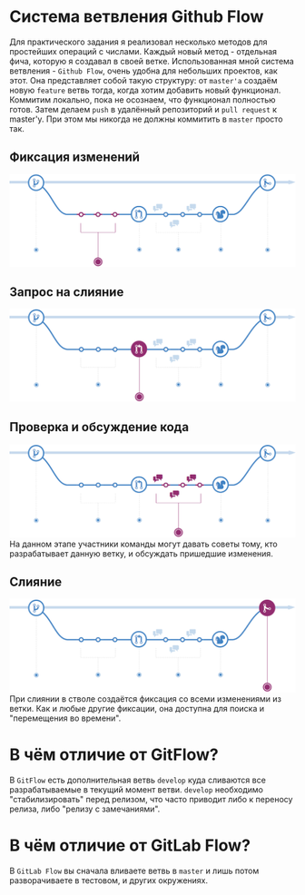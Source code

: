 # Система ветвления Github Flow
Для практического задания я реализовал несколько методов для простейших операций с числами.
Каждый новый метод - отдельная фича, которую я создавал в своей ветке.
Использованная мной система ветвления - `Github Flow`, очень удобна для небольших проектов, как этот.
Она представляет собой такую структуру: от `master'a` создаём новую `feature` ветвь тогда, когда хотим добавить новый функционал. Коммитим локально, пока не осознаем, что функционал полностью готов. Затем делаем `push` в удалённый репозиторий и `pull request` к master'у. При этом мы никогда не должны коммитить в `master` просто так. 
## Фиксация изменений
![](src/Resources/commits.png)
## Запрос на слияние
![](src/Resources/pull_request.png)
## Проверка и обсуждение кода
![](src/Resources/review.png)
На данном этапе участники команды могут давать советы тому, кто разрабатывает данную ветку, и обсуждать пришедшие изменения.
## Слияние
![](src/Resources/merge.png)
При слиянии в стволе создаётся фиксация со всеми изменениями из ветки. Как и любые другие фиксации, она доступна для поиска и "перемещения во времени".
# В чём отличие от GitFlow?
В `GitFlow` есть дополнительная ветвь `develop` куда сливаются все разрабатываемые в текущий момент ветви. `develop` необходимо "стабилизировать" перед релизом, что часто приводит либо к переносу релиза, либо "релизу с замечаниями".
# В чём отличие от GitLab Flow?
В `GitLab Flow` вы сначала вливаете ветвь в `master` и лишь потом разворачиваете в тестовом, и других окружениях.
